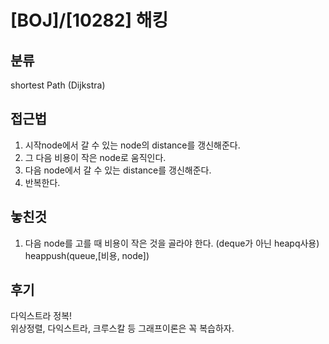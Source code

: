 # [BOJ]/[10282] 해킹

## 분류
shortest Path (Dijkstra)

## 접근법
1. 시작node에서 갈 수 있는 node의 distance를 갱신해준다.
2. 그 다음 비용이 작은 node로 움직인다.
3. 다음 node에서 갈 수 있는 distance를 갱신해준다.
4. 반복한다.

## 놓친것
1. 다음 node를 고를 때 비용이 작은 것을 골라야 한다. (deque가 아닌 heapq사용)<br>
heappush(queue,[비용, node])


## 후기
다익스트라 정복!<br>
위상정렬, 다익스트라, 크루스칼 등 그래프이론은 꼭 복습하자.<br>